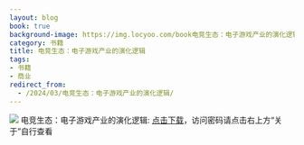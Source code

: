 ```yaml
---
layout: blog
book: true
background-image: https://img.locyoo.com/book电竞生态：电子游戏产业的演化逻辑.jpg
category: 书籍
title: 电竞生态：电子游戏产业的演化逻辑
tags:
- 书籍
- 商业
redirect_from:
  - /2024/03/电竞生态：电子游戏产业的演化逻辑/
---
```

![](https://img.locyoo.com/book电竞生态：电子游戏产业的演化逻辑.jpg)
电竞生态：电子游戏产业的演化逻辑: <a name = "ref1" href="https://url18.ctfile.com/f/50983618-1345404505-cb7522?p=3619">点击下载</a>，访问密码请点击右上方“关于”自行查看